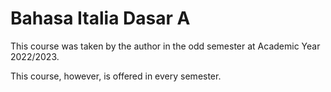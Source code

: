 # Bahasa Italia Dasar A

This course was taken by the author in the odd semester at Academic Year 2022/2023.

This course, however, is offered in every semester.
